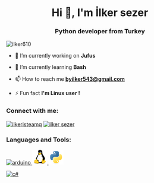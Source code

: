 <h1 align="center">Hi 👋, I'm İlker sezer</h1>
<h3 align="center">Python developer from Turkey</h3>

<p align="left"> <img src="https://komarev.com/ghpvc/?username=ilker610&label=Profile%20views&color=19d7f0&style=flat" alt="ilker610" /> </p>

- 🔭 I’m currently working on **Jufus**

- 🌱 I’m currently learning **Bash**

- 📫 How to reach me **byilker543@gmail.com**

- ⚡ Fun fact **I'm Linux user !**

<h3 align="left">Connect with me:</h3>
<p align="left">
<a href="https://instagram.com/ilkeristeamq" target="blank"><img align="center" src="https://raw.githubusercontent.com/rahuldkjain/github-profile-readme-generator/master/src/images/icons/Social/instagram.svg" alt="ilkeristeamq" height="30" width="40" /></a>
<a href="https://www.youtube.com/c/i̇lker sezer" target="blank"><img align="center" src="https://raw.githubusercontent.com/rahuldkjain/github-profile-readme-generator/master/src/images/icons/Social/youtube.svg" alt="i̇lker sezer" height="30" width="40" /></a>
</p>

<h3 align="left">Languages and Tools:</h3>
<p align="left"> <a href="https://www.arduino.cc/" target="_blank" rel="noreferrer"> <img src="https://cdn.worldvectorlogo.com/logos/arduino-1.svg" alt="arduino" width="40" height="40"/> </a> <a href="https://www.linux.org/" target="_blank" rel="noreferrer"> <img src="https://raw.githubusercontent.com/devicons/devicon/master/icons/linux/linux-original.svg" alt="linux" width="40" height="40"/> </a> <a href="https://www.python.org" target="_blank" rel="noreferrer"> <img src="https://raw.githubusercontent.com/devicons/devicon/master/icons/python/python-original.svg" alt="python" width="40" height="40"/> </a> </p>
<a href="https://docs.microsoft.com/tr-tr/dotnet/csharp/" target="_blank" rel="noreferrer"> <img src="https://cdn.worldvectorlogo.com/logos/c--4.svg" alt="c#" width="40" height="40"/> </a> </p>
